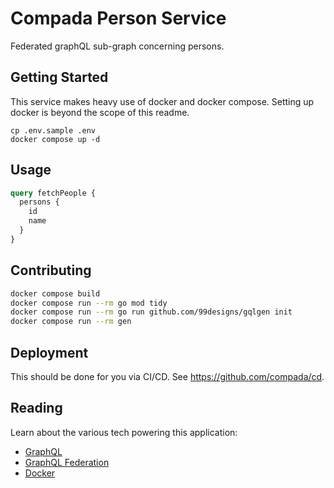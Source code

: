 # Compada Person Service

Federated graphQL sub-graph concerning persons.

## Getting Started

This service makes heavy use of docker and docker compose. Setting up docker is beyond the scope of this readme.

```shell
cp .env.sample .env
docker compose up -d
```

## Usage

```graphql
query fetchPeople {
  persons {
    id
    name
  }
}
```

## Contributing

```sh
docker compose build
docker compose run --rm go mod tidy
docker compose run --rm go run github.com/99designs/gqlgen init
docker compose run --rm gen
```

## Deployment

This should be done for you via CI/CD. See <https://github.com/compada/cd>.

## Reading

Learn about the various tech powering this application:

- [GraphQL](https://graphql.org)
- [GraphQL Federation](https://www.apollographql.com/docs/federation)
- [Docker](https://docs.docker.com/compose/gettingstarted)
